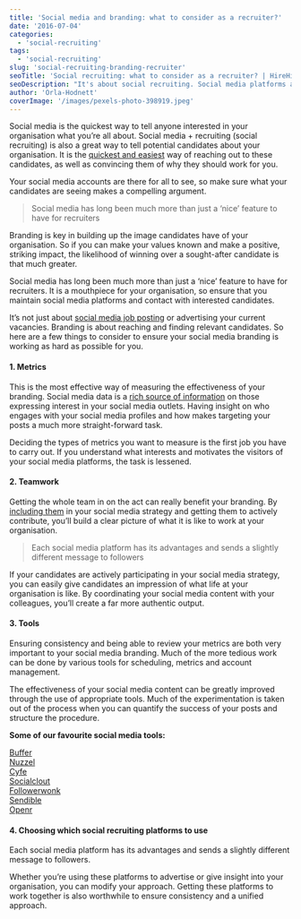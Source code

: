 ```yaml
---
title: 'Social media and branding: what to consider as a recruiter?'
date: '2016-07-04'
categories:
  - 'social-recruiting'
tags:
  - 'social-recruiting'
slug: 'social-recruiting-branding-recruiter'
seoTitle: 'Social recruiting: what to consider as a recruiter? | HireHive'
seoDescription: "It's about social recruiting. Social media platforms are some of the strongest tools you can leverage in recruiting. What do you need to consider?"
author: 'Orla-Hodnett'
coverImage: '/images/pexels-photo-398919.jpeg'
---
```


Social media is the quickest way to tell anyone interested in your organisation what you’re all about. Social media + recruiting (social recruiting) is also a great way to tell potential candidates about your organisation. It is the [quickest and easiest](http://hirehive.io/resources/guides/guide-to-social-recruiting/) way of reaching out to these candidates, as well as convincing them of why they should work for you.

Your social media accounts are there for all to see, so make sure what your candidates are seeing makes a compelling argument.

> Social media has long been much more than just a ‘nice’ feature to have for recruiters

Branding is key in building up the image candidates have of your organisation. So if you can make your values known and make a positive, striking impact, the likelihood of winning over a sought-after candidate is that much greater.

Social media has long been much more than just a ‘nice’ feature to have for recruiters. It is a mouthpiece for your organisation, so ensure that you maintain social media platforms and contact with interested candidates.

It’s not just about [social media job posting](https://hirehive.com/recruiting-features/post-jobs-social-media/) or advertising your current vacancies. Branding is about reaching and finding relevant candidates. So here are a few things to consider to ensure your social media branding is working as hard as possible for you.

#### **1\. Metrics**

This is the most effective way of measuring the effectiveness of your branding. Social media data is a [rich source of information](http://hirehive.io/begin-social-recruiting-strategy/) on those expressing interest in your social media outlets. Having insight on who engages with your social media profiles and how makes targeting your posts a much more straight-forward task.

Deciding the types of metrics you want to measure is the first job you have to carry out. If you understand what interests and motivates the visitors of your social media platforms, the task is lessened.

#### **2\. Teamwork**

Getting the whole team in on the act can really benefit your branding. By [including them](http://theundercoverrecruiter.com/tips-successful-recruitment-brand/) in your social media strategy and getting them to actively contribute, you’ll build a clear picture of what it is like to work at your organisation.

> Each social media platform has its advantages and sends a slightly different message to followers

If your candidates are actively participating in your social media strategy, you can easily give candidates an impression of what life at your organisation is like. By coordinating your social media content with your colleagues, you’ll create a far more authentic output.

#### **3\. Tools**

Ensuring consistency and being able to review your metrics are both very important to your social media branding. Much of the more tedious work can be done by various tools for scheduling, metrics and account management.

The effectiveness of your social media content can be greatly improved through the use of appropriate tools. Much of the experimentation is taken out of the process when you can quantify the success of your posts and structure the procedure.

**Some of our favourite social media tools:**

[Buffer  
](https://buffer.com/app)[Nuzzel  
](http://nuzzel.com)[Cyfe  
](http://www.cyfe.com/)[Socialclout  
](https://www.socialclout.com/)[Followerwonk  
](https://moz.com/followerwonk/)[Sendible  
](http://sendible.com/)[Openr](http://openr.co/?sid=cannes2016)

#### **4\. Choosing which social recruiting platforms to use**

Each social media platform has its advantages and sends a slightly different message to followers.

Whether you’re using these platforms to advertise or give insight into your organisation, you can modify your approach. Getting these platforms to work together is also worthwhile to ensure consistency and a unified approach.
